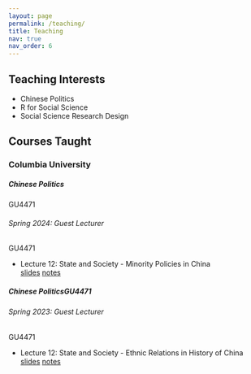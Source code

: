 ```yaml
---
layout: page
permalink: /teaching/
title: Teaching
nav: true
nav_order: 6
---
```


## Teaching Interests

- Chinese Politics
- R for Social Science
- Social Science Research Design

## Courses Taught
<article>
  <h3 id="columbia-university">Columbia University</h3>

  <div class="card mt-3">
    <div class="p-3">
      <div class="row">
        <div class="col-sm-10">
          <h5 class="card-title"><strong>Chinese Politics</strong></h5><span class="badge badge-primary">GU4471</span>
          <h6 class="card-subtitle font-italic">Spring 2024: Guest Lecturer</h6>
        </div>
        <div class="col-sm-2 text-sm-right">
          <span class="badge badge-primary">GU4471</span>
        </div>
      </div>
      <ul class="card-text font-weight-light list-group list-group-flush">
        <li class="list-group-item">
          <div class="row">
            <div class="col-sm-9">
              Lecture 12: State and Society - Minority Policies in China
            </div>
            <div class="col-sm-3">
              <a href="https://link-to-slides" target="_blank" rel="noopener noreferrer">slides</a>
              <a href="https://link-to-notes" target="_blank" rel="noopener noreferrer">notes</a>
            </div>
          </div>
        </li>
        <!-- Additional lectures can be added here in similar format -->
      </ul>
    </div>
  </div>

  <div class="card mt-3">
    <div class="p-3">
      <div class="row">
        <div class="col-sm-10">
          <h5 class="card-title"><strong>Chinese Politics</strong><span class="badge badge-primary">GU4471</span></h5>
          <h6 class="card-subtitle font-italic">Spring 2023: Guest Lecturer</h6>
        </div>
        <div class="col-sm-2 text-sm-right">
          <span class="badge">GU4471</span>
        </div>
      </div>
      <ul class="card-text font-weight-light list-group list-group-flush">
        <li class="list-group-item">
          <div class="row">
            <div class="col-sm-9">
              Lecture 12: State and Society - Ethnic Relations in History of China
            </div>
            <div class="col-sm-3">
              <a href="https://link-to-slides" target="_blank" rel="noopener noreferrer">slides</a>
              <a href="https://link-to-notes" target="_blank" rel="noopener noreferrer">notes</a>
            </div>
          </div>
        </li>
        <!-- Additional lectures can be added here in similar format -->
      </ul>
    </div>
  </div>
</article>
